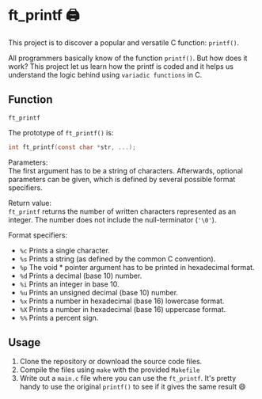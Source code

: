 # ft_printf 🖨️

This project is to discover a popular and versatile C function: ```printf()```. 

All programmers basically know of the function `printf()`. But how does it work? This project let us learn how the printf is coded and it helps us understand the logic behind using ```variadic functions``` in C.

## Function

```ft_printf```

The prototype of `ft_printf()` is:

```c
int	ft_printf(const char *str, ...);
```

Parameters:\
The first argument has to be a string of characters. Afterwards, optional parameters can be given, which is defined by several possible format specifiers.

Return value:\
	`ft_printf` returns the number of written characters represented as an integer. The number does not include the null-terminator (`'\0'`).
	
Format specifiers:
- ```%c``` Prints a single character.
- ```%s``` Prints a string (as defined by the common C convention).
- ```%p``` The void * pointer argument has to be printed in hexadecimal format.
- ```%d``` Prints a decimal (base 10) number.
- ```%i``` Prints an integer in base 10.
- ```%u``` Prints an unsigned decimal (base 10) number.
- ```%x``` Prints a number in hexadecimal (base 16) lowercase format.
- ```%X``` Prints a number in hexadecimal (base 16) uppercase format.
- ```%%``` Prints a percent sign.

## Usage
1. Clone the repository or download the source code files.
2. Compile the files using `make` with the provided `Makefile`
3. Write out a `main.c` file where you can use the `ft_printf`. It's pretty handy to use the original `printf()` to see if it gives the same result 😄

